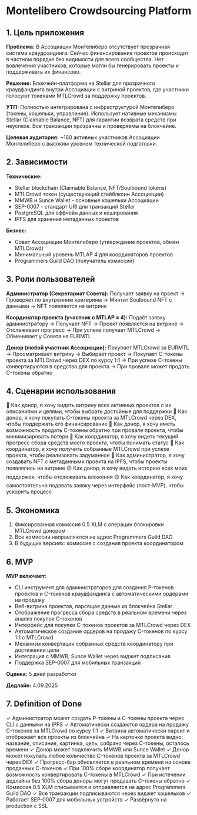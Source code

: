 # Montelibero Crowdsourcing Platform

## 1. Цель приложения

**Проблема:** 
В Ассоциации Монтелиберо отсутствует прозрачная система краудфандинга. Сейчас финансирование проектов происходит в частном порядке без видимости для всего сообщества. Нет вовлечения участников, которые могли бы генерировать проекты и поддерживать их финансово.

**Решение:**
Блокчейн-платформа на Stellar для прозрачного краудфандинга внутри Ассоциации с витриной проектов, где участники голосуют токенами MTLCrowd за поддержку проектов.

**УТП:**
Полностью интегрирована с инфраструктурой Монтелиберо (токены, кошельки, управление). Использует нативные механизмы Stellar (Claimable Balance, NFT) для гарантии возврата средств при неуспехе. Все транзакции прозрачны и проверяемы на блокчейне.

**Целевая аудитория:**
~160 активных участников Ассоциации Монтелиберо с высоким уровнем технической подготовки.

## 2. Зависимости

**Технические:**
- Stellar blockchain (Claimable Balance, NFT/Soulbound tokens)
- MTLCrowd токен (существующий стейблкоин Ассоциации)
- MMWB и Sunce Wallet - основные кошельки Ассоциации
- SEP-0007 - стандарт URI для транзакций Stellar
- PostgreSQL для оффчейн данных и кеширования
- IPFS для хранения метаданных проектов

**Бизнес:**
- Совет Ассоциации Монтелиберо (утверждение проектов, обмен MTLCrowd)
- Минимальный уровень MTLAP 4 для координаторов проектов
- Programmers Guild DAO (получатель комиссий)

## 3. Роли пользователей

**Администратор (Секретариат Совета):**
Получает заявку на проект → Проверяет по внутренним критериям → Минтит Soulbound NFT с данными → NFT появляется на витрине

**Координатор проекта (участник с MTLAP ≥ 4):**
Подаёт заявку администратору → Получает NFT → Проект появляется на витрине → Отслеживает прогресс → При успехе получает MTLCrowd → Обменивает у Совета на EURMTL

**Донор (любой участник Ассоциации):**
Покупает MTLCrowd за EURMTL → Просматривает витрину → Выбирает проект → Покупает C-токены проекта за MTLCrowd через DEX по курсу 1:1 → При успехе C-токены конвертируются в средства для проекта → При провале может продать C-токены обратно

## 4. Сценарии использования

🔴 Как донор, я хочу видеть витрину всех активных проектов с их описаниями и целями, чтобы выбрать достойные для поддержки
🔴 Как донор, я хочу покупать C-токены проекта за MTLCrowd через DEX, чтобы поддержать его финансирование
🔴 Как донор, я хочу иметь возможность продать C-токены обратно при провале проекта, чтобы минимизировать потери
🔴 Как координатор, я хочу видеть текущий прогресс сбора средств моего проекта, чтобы понимать статус
🔴 Как координатор, я хочу получить собранные MTLCrowd при успехе проекта, чтобы реализовать задуманное
🔴 Как администратор, я хочу создавать NFT с метаданными проекта на IPFS, чтобы проекты появлялись на витрине
🟡 Как донор, я хочу видеть историю всех моих поддержек, чтобы отслеживать вложения
🟡 Как координатор, я хочу самостоятельно подавать заявку через интерфейс (пост-MVP), чтобы ускорить процесс

## 5. Экономика

1. Фиксированная комиссия 0.5 XLM с операции блокировки MTLCrowd донором
2. Все комиссии направляются на адрес Programmers Guild DAO
3. В будущих версиях: комиссия с создания проекта координатором

## 6. MVP

**MVP включает:**
- CLI инструмент для администраторов для создания P-токенов проектов и C-токенов краудфандинга с автоматическими ордерами на продажу
- Веб-витрина проектов, парсящая данные из блокчейна Stellar
- Отображение прогресса сбора средств в реальном времени через анализ покупок C-токенов
- Интерфейс для покупки C-токенов проектов за MTLCrowd через DEX
- Автоматическое создание ордеров на продажу C-токенов по курсу 1:1 с MTLCrowd
- Механизм конвертации собранных средств координатору при достижении цели
- Интеграция с MMWB, Sunce Wallet через виджет подписания
- Поддержка SEP-0007 для мобильных транзакций

**Оценка:** 5 дней разработки

**Дедлайн:** 4.09.2025

## 7. Definition of Done

✓ Администратор может создать P-токены и C-токены проекта через CLI с данными на IPFS
✓ Автоматически создаются ордера на продажу C-токенов за MTLCrowd по курсу 1:1
✓ Витрина автоматически парсит и отображает все проекты из блокчейна
✓ На карточке проекта видно: название, описание, картинка, цель, собрано через C-токены, осталось времени
✓ Донор может подключить MMWB или Sunce Wallet
✓ Донор может покупать любое количество C-токенов проекта за MTLCrowd через DEX
✓ Прогресс-бар обновляется в реальном времени на основе проданных C-токенов
✓ При 100% сборе координатор получает возможность конвертировать C-токены в MTLCrowd
✓ При истечении дедлайна без 100% сбора доноры могут продавать C-токены обратно
✓ Комиссия 0.5 XLM списывается и отправляется на адрес Programmers Guild DAO
✓ Все транзакции подписываются через виджет кошельков
✓ Работает SEP-0007 для мобильных устройств
✓ Развёрнуто на production с SSL